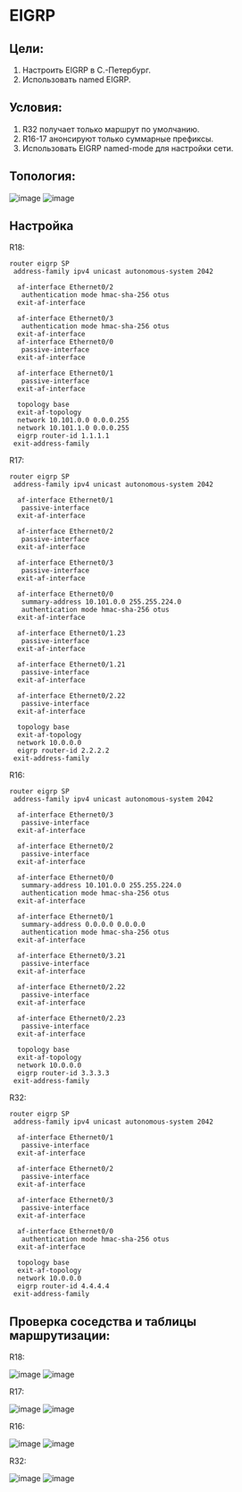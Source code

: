 # EIGRP
## Цели:
1. Настроить EIGRP в С.-Петербург.
2. Использовать named EIGRP.
## Условия:
1. R32 получает только маршрут по умолчанию.
2. R16-17 анонсируют только суммарные префиксы.
3. Использовать EIGRP named-mode для настройки сети.
## Топология:
![image](https://github.com/a-trubin/OTUS-Network-engineer/assets/130133180/e5c893ca-ddb7-4637-ad8c-32f40d107511)
![image](https://github.com/a-trubin/OTUS-Network-engineer/assets/130133180/d5ffaf79-8766-4ad2-bee2-593db21dc820)

## Настройка
R18:
```
router eigrp SP
 address-family ipv4 unicast autonomous-system 2042

  af-interface Ethernet0/2
   authentication mode hmac-sha-256 otus
  exit-af-interface

  af-interface Ethernet0/3
   authentication mode hmac-sha-256 otus
  exit-af-interface
  af-interface Ethernet0/0
   passive-interface
  exit-af-interface

  af-interface Ethernet0/1
   passive-interface
  exit-af-interface

  topology base
  exit-af-topology
  network 10.101.0.0 0.0.0.255
  network 10.101.1.0 0.0.0.255
  eigrp router-id 1.1.1.1
 exit-address-family
```
R17:
```
router eigrp SP
 address-family ipv4 unicast autonomous-system 2042

  af-interface Ethernet0/1
   passive-interface
  exit-af-interface

  af-interface Ethernet0/2
   passive-interface
  exit-af-interface
  
  af-interface Ethernet0/3
   passive-interface
  exit-af-interface
  
  af-interface Ethernet0/0
   summary-address 10.101.0.0 255.255.224.0
   authentication mode hmac-sha-256 otus
  exit-af-interface

  af-interface Ethernet0/1.23
   passive-interface
  exit-af-interface
  
  af-interface Ethernet0/1.21
   passive-interface
  exit-af-interface
  
  af-interface Ethernet0/2.22
   passive-interface
  exit-af-interface
  
  topology base
  exit-af-topology
  network 10.0.0.0
  eigrp router-id 2.2.2.2
 exit-address-family
```
R16:
```
router eigrp SP
 address-family ipv4 unicast autonomous-system 2042
  
  af-interface Ethernet0/3
   passive-interface
  exit-af-interface
  
  af-interface Ethernet0/2
   passive-interface
  exit-af-interface
  
  af-interface Ethernet0/0
   summary-address 10.101.0.0 255.255.224.0
   authentication mode hmac-sha-256 otus
  exit-af-interface
  
  af-interface Ethernet0/1
   summary-address 0.0.0.0 0.0.0.0
   authentication mode hmac-sha-256 otus
  exit-af-interface

  af-interface Ethernet0/3.21
   passive-interface
  exit-af-interface
  
  af-interface Ethernet0/2.22
   passive-interface
  exit-af-interface
  
  af-interface Ethernet0/2.23
   passive-interface
  exit-af-interface
  
  topology base
  exit-af-topology
  network 10.0.0.0
  eigrp router-id 3.3.3.3
 exit-address-family
```
R32:
```
router eigrp SP
 address-family ipv4 unicast autonomous-system 2042
  
  af-interface Ethernet0/1
   passive-interface
  exit-af-interface
  
  af-interface Ethernet0/2
   passive-interface
  exit-af-interface
  
  af-interface Ethernet0/3
   passive-interface
  exit-af-interface
  
  af-interface Ethernet0/0
   authentication mode hmac-sha-256 otus
  exit-af-interface
  
  topology base
  exit-af-topology
  network 10.0.0.0
  eigrp router-id 4.4.4.4
 exit-address-family
```
## Проверка соседства и таблицы маршрутизации:

R18:

![image](https://github.com/a-trubin/OTUS-Network-engineer/assets/130133180/a92da248-7bb2-4a98-874a-ee0e06229bd2)
![image](https://github.com/a-trubin/OTUS-Network-engineer/assets/130133180/768966bc-6560-4736-8d48-42dc37c3266d)

R17:

![image](https://github.com/a-trubin/OTUS-Network-engineer/assets/130133180/54353576-63eb-4649-9f38-91695307a91b)
![image](https://github.com/a-trubin/OTUS-Network-engineer/assets/130133180/591289f1-786b-410a-ad5e-bb41c032f0fd)

R16:

![image](https://github.com/a-trubin/OTUS-Network-engineer/assets/130133180/11f61cc5-ff0d-4282-b79e-dc3bc3158dfd)
![image](https://github.com/a-trubin/OTUS-Network-engineer/assets/130133180/5900d811-30af-4a46-a1e2-088636d21188)

R32:

![image](https://github.com/a-trubin/OTUS-Network-engineer/assets/130133180/52e3a362-c78a-4ae5-afd0-621fdd8f8298)
![image](https://github.com/a-trubin/OTUS-Network-engineer/assets/130133180/d6306ddd-c9a9-4eec-ae3b-d46ade182603)




